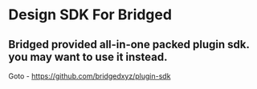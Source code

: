 # Design SDK For Bridged

## Bridged provided all-in-one packed plugin sdk. you may want to use it instead.

Goto - https://github.com/bridgedxyz/plugin-sdk
